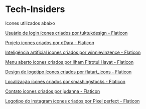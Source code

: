 # Tech-Insiders
Icones utilizados abaixo


<a href="https://www.flaticon.com/br/icones-gratis/usuario-de-login" title="usuário de login ícones">Usuário de login ícones criados por tuktukdesign - Flaticon</a>

<a href="https://www.flaticon.com/br/icones-gratis/projeto" title="projeto ícones">Projeto ícones criados por dDara - Flaticon</a>

<a href="https://www.flaticon.com/br/icones-gratis/inteligencia-artificial" title="inteligência artificial ícones">Inteligência artificial ícones criados por winnievinzence - Flaticon</a>

<a href="https://www.flaticon.com/br/icones-gratis/menu-aberto" title="menu aberto ícones">Menu aberto ícones criados por Ilham Fitrotul Hayat - Flaticon</a>

<a href="https://www.flaticon.com/br/icones-gratis/design-de-logotipo" title="design de logotipo ícones">Design de logotipo ícones criados por flatart_icons - Flaticon</a>

<a href="https://www.flaticon.com/br/icones-gratis/localizacao" title="localização ícones">Localização ícones criados por smashingstocks - Flaticon</a>

<a href="https://www.flaticon.com/br/icones-gratis/contato" title="contato ícones">Contato ícones criados por judanna - Flaticon</a>

<a href="https://www.flaticon.com/br/icones-gratis/logotipo-do-instagram" title="logotipo do instagram ícones">Logotipo do instagram ícones criados por Pixel perfect - Flaticon</a>
